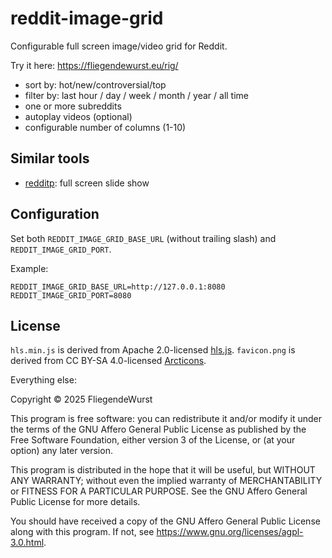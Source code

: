 reddit-image-grid
=================

Configurable full screen image/video grid for Reddit.

Try it here: https://fliegendewurst.eu/rig/

- sort by: hot/new/controversial/top
- filter by: last hour / day / week / month / year / all time
- one or more subreddits
- autoplay videos (optional)
- configurable number of columns (1-10)

## Similar tools

- [redditp](https://github.com/ubershmekel/redditp): full screen slide show

## Configuration

Set both `REDDIT_IMAGE_GRID_BASE_URL` (without trailing slash) and `REDDIT_IMAGE_GRID_PORT`.

Example: 

```
REDDIT_IMAGE_GRID_BASE_URL=http://127.0.0.1:8080
REDDIT_IMAGE_GRID_PORT=8080
```

## License

`hls.min.js` is derived from Apache 2.0-licensed [hls.js](https://github.com/video-dev/hls.js/).
`favicon.png` is derived from CC BY-SA 4.0-licensed [Arcticons](https://github.com/Arcticons-Team/Arcticons).

Everything else:

Copyright © 2025 FliegendeWurst

This program is free software: you can redistribute it and/or modify
it under the terms of the GNU Affero General Public License as
published by the Free Software Foundation, either version 3 of the
License, or (at your option) any later version.

This program is distributed in the hope that it will be useful,
but WITHOUT ANY WARRANTY; without even the implied warranty of
MERCHANTABILITY or FITNESS FOR A PARTICULAR PURPOSE.  See the
GNU Affero General Public License for more details.

You should have received a copy of the GNU Affero General Public License
along with this program.  If not, see <https://www.gnu.org/licenses/agpl-3.0.html>.
